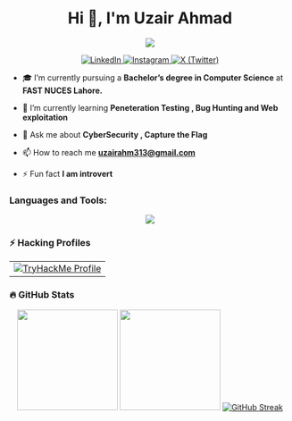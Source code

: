 <h1 align="center">Hi 👋, I'm Uzair Ahmad</h1>

<p align="center">
  <img src="https://readme-typing-svg.demolab.com?font=Fira+Code&size=30&duration=2000&pause=1000&color=00FF00&center=true&vCenter=true&width=700&lines=🛠+Cyber+Security+Student;💀+CTF+Player;👨‍💻+Bug+Bounty+Hunter;🚀+Learning+New+Exploits">
</p>
<p align="center"> <a href="https://linkedin.com/in/uzair-ahmad-115002279" target="_blank"> <img src="https://img.shields.io/badge/LinkedIn-%230077B5.svg?style=for-the-badge&logo=linkedin&logoColor=white" alt="LinkedIn"> </a> <a href="https://instagram.com/_uzairahm_" target="_blank"> <img src="https://img.shields.io/badge/Instagram-%23E4405F.svg?style=for-the-badge&logo=instagram&logoColor=white" alt="Instagram"> </a> 
<a href="https://x.com/_uzairahm_" target="_blank"> <img src="https://img.shields.io/badge/X-%23181717.svg?style=for-the-badge&logo=x&logoColor=white" alt="X (Twitter)"> </a>  </p>

- 🎓 I’m currently pursuing a **Bachelor’s degree in Computer Science** at **FAST NUCES Lahore.**

- 🌱 I’m currently learning **Peneteration Testing , Bug Hunting and Web exploitation**

- 💬 Ask me about **CyberSecurity , Capture the Flag**

- 📫 How to reach me **uzairahm313@gmail.com**

- ⚡ Fun fact **I am introvert**

<h3 align="left">Languages and Tools:</h3>
<p align="center">
  <img src="https://skillicons.dev/icons?i=linux,kali,c,cpp,python,git,bash,qt,vim,ubuntu,html,css,js,sqlite,postgres" />
</p>

<h3 align="left">⚡ Hacking Profiles</h3>
<p align="center"> <table> <tr> <td align="center"> <a href="https://tryhackme.com/p/ShadowByte3301" target="_blank"> <img src="https://tryhackme-badges.s3.amazonaws.com/ShadowByte3301.png" alt="TryHackMe Profile"> </a> </td> </tr> </table> </p>


<h3 align="left">🔥 GitHub Stats </h3>
<p align="center"> 
  <img src="https://github-readme-stats.vercel.app/api?username=uzairahm290&show_icons=true&theme=codeSTACKr&hide_border=true&rank_icon=github" height="180px"/> 
  <img src="https://github-readme-stats.vercel.app/api/top-langs/?username=uzairahm290&layout=compact&theme=codeSTACKr&hide_border=true" height="180px"/>
  <a href="https://git.io/streak-stats"><img src="https://streak-stats.demolab.com?user=uzairahm290&theme=dark" alt="GitHub Streak" /></a>
</p>






